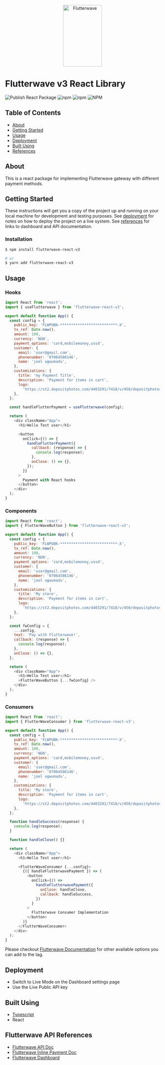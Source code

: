 <p align="center">
    <img title="Flutterwave" height="200" src="https://flutterwave.com/images/logo-colored.svg" width="50%"/>
</p>

# Flutterwave v3 React Library

![Publish React Package](https://github.com/Flutterwave/Flutterwave-React-v3/workflows/Publish%20React%20Package/badge.svg)
![npm](https://img.shields.io/npm/v/flutterwave-react-v3)
![npm](https://img.shields.io/npm/dt/flutterwave-react-v3)
![NPM](https://img.shields.io/npm/l/flutterwave-react-v3)

## Table of Contents

- [About](#about)
- [Getting Started](#getting-started)
- [Usage](#usage)
- [Deployment](#deployment)
- [Built Using](#build-tools)
- [References](#references)

<a id="about"></a>

## About

This is a react package for implementing Flutterwave gateway with different
payment methods.

<a id="getting-started"></a>

## Getting Started

These instructions will get you a copy of the project up and running on your
local machine for development and testing purposes. See
[deployment](#deployment) for notes on how to deploy the project on a live
system. See [references](#references) for links to dashboard and API
documentation.

### Installation

```bash
$ npm install flutterwave-react-v3

# or
$ yarn add flutterwave-react-v3
```

## Usage

### Hooks

```javascript
import React from 'react';
import { useFlutterwave } from 'flutterwave-react-v3';

export default function App() {
  const config = {
    public_key: 'FLWPUBK-**************************-X',
    tx_ref: Date.now(),
    amount: 100,
    currency: 'NGN',
    payment_options: 'card,mobilemoney,ussd',
    customer: {
      email: 'user@gmail.com',
      phonenumber: '07064586146',
      name: 'joel ugwumadu',
    },
    customizations: {
      title: 'my Payment Title',
      description: 'Payment for items in cart',
      logo:
        'https://st2.depositphotos.com/4403291/7418/v/450/depositphotos_74189661-stock-illustration-online-shop-log.jpg',
    },
  };

  const handleFlutterPayment = useFlutterwave(config);

  return (
    <div className="App">
      <h1>Hello Test user</h1>

      <button
        onClick={() => {
          handleFlutterPayment({
            callback: (response) => {
              console.log(response);
            },
            onClose: () => {},
          });
        }}
      >
        Payment with React hooks
      </button>
    </div>
  );
}
```

### Components

```javascript
import React from 'react';
import { FlutterWaveButton } from 'flutterwave-react-v3';

export default function App() {
  const config = {
    public_key: 'FLWPUBK-**************************-X',
    tx_ref: Date.now(),
    amount: 100,
    currency: 'NGN',
    payment_options: 'card,mobilemoney,ussd',
    customer: {
      email: 'user@gmail.com',
      phonenumber: '07064586146',
      name: 'joel ugwumadu',
    },
    customizations: {
      title: 'My store',
      description: 'Payment for items in cart',
      logo:
        'https://st2.depositphotos.com/4403291/7418/v/450/depositphotos_74189661-stock-illustration-online-shop-log.jpg',
    },
  };

  const fwConfig = {
    ...config,
    text: 'Pay with Flutterwave!',
    callback: (response) => {
      console.log(response);
    },
    onClose: () => {},
  };

  return (
    <div className="App">
      <h1>Hello Test user</h1>
      <FlutterWaveButton {...fwConfig} />
    </div>
  );
}
```

### Consumers

```javascript
import React from 'react';
import { FlutterWaveConsumer } from 'flutterwave-react-v3';

export default function App() {
  const config = {
    public_key: 'FLWPUBK-**************************-X',
    tx_ref: Date.now(),
    amount: 100,
    currency: 'NGN',
    payment_options: 'card,mobilemoney,ussd',
    customer: {
      email: 'user@gmail.com',
      phonenumber: '07064586146',
      name: 'joel ugwumadu',
    },
    customizations: {
      title: 'My store',
      description: 'Payment for items in cart',
      logo:
        'https://st2.depositphotos.com/4403291/7418/v/450/depositphotos_74189661-stock-illustration-online-shop-log.jpg',
    },
  };

  function handleSuccess(response) {
    console.log(response);
  }

  function handleClose() {}

  return (
    <div className="App">
      <h1>Hello Test user</h1>

      <FlutterWaveConsumer {...config}>
        {({ handleFlutterwavePayment }) => (
          <button
            onClick={() =>
              handleFlutterwavePayment({
                onClose: handleClose,
                callback: handleSuccess,
              })
            }
          >
            Flutterwave Consumer Implementation
          </button>
        )}
      </FlutterWaveConsumer>
    </div>
  );
}
```

Please checkout
[Flutterwave Documentation](https://developer.flutterwave.com/docs/flutterwave-standard)
for other available options you can add to the tag.

<a id="deployment"></a>

## Deployment

- Switch to Live Mode on the Dashboard settings page
- Use the Live Public API key

<a id="build-tools"></a>

## Built Using

- [Typescript](https://www.typescriptlang.org/)
- React

## Flutterwave API References

- [Flutterwave API Doc](https://developer.flutterwave.com/docs)
- [Flutterwave Inline Payment Doc](https://developer.flutterwave.com/docs/flutterwave-inline)
- [Flutterwave Dashboard](https://dashboard.flutterwave.com/login)
